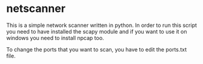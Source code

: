 # netscanner
This is a simple network scanner written in python. 
In order to run this script you need to have installed the scapy module and if you want to use it on windows you need to install npcap too.

To change the ports that you want to scan, you have to edit the ports.txt file.
